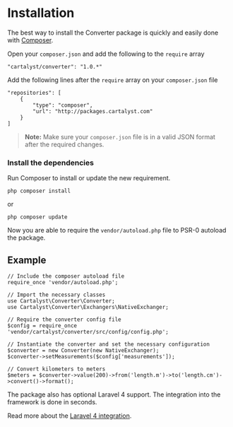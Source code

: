 # Installation

The best way to install the Converter package is quickly and easily done with [Composer](http://getcomposer.org).

Open your `composer.json` and add the following to the `require` array

	"cartalyst/converter": "1.0.*"

Add the following lines after the `require` array on your `composer.json` file

	"repositories": [
		{
			"type": "composer",
			"url": "http://packages.cartalyst.com"
		}
	]

> **Note:** Make sure your `composer.json` file is in a valid JSON format after the required changes.

### Install the dependencies

Run Composer to install or update the new requirement.

	php composer install

or

	php composer update

Now you are able to require the `vendor/autoload.php` file to PSR-0 autoload the package.

## Example

	// Include the composer autoload file
	require_once 'vendor/autoload.php';

	// Import the necessary classes
	use Cartalyst\Converter\Converter;
	use Cartalyst\Converter\Exchangers\NativeExchanger;

	// Require the converter config file
	$config = require_once 'vendor/cartalyst/converter/src/config/config.php';

	// Instantiate the converter and set the necessary configuration
	$converter = new Converter(new NativeExchanger);
	$converter->setMeasurements($config['measurements']);

	// Convert kilometers to meters
	$meters = $converter->value(200)->from('length.m')->to('length.cm')->convert()->format();

The package also has optional Laravel 4 support. The integration into the framework is done in seconds.

Read more about the [Laravel 4 integration]({url}/introduction/laravel-4).
